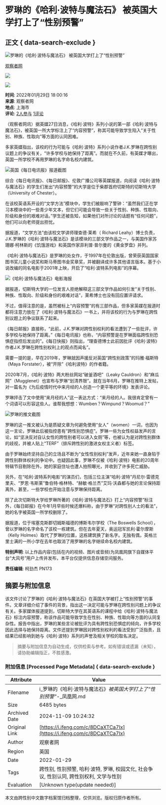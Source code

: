 # 罗琳的《哈利·波特与魔法石》 被英国大学打上了“性别预警”

## 正文 { data-search-exclude }


![罗琳的《哈利·波特与魔法石》 被英国大学打上了“性别预警”](https://d.ifengimg.com/w121_h75_q90/x0.ifengimg.com/res/2022/63AA2CC2D6795098DDA4DE4F49092FB3CC3896CA_size65_w1129_h383.png)

[观察者网](https://ishare.ifeng.com/mediaShare/home/311993/media)

![](https://x0.ifengimg.com/ucms/2022_05/F0CA5364C2EE44D3C30EB63ED29990CDE86D9D3F_size3_w100_h40.png)

![](https://x0.ifengimg.com/ucms/2022_05/20B903E4FDFBB2BFE6240FC545BD87FBA9243DC1_size26_w1000_h1000.png)

**时间**: 2022年01月29日 18:00:16  
**来源**: 观察者网  
**地点**: 上海市  
**评论**: [2人参与](https://gentie.ifeng.com/c/comment/8DCaXTCa7Ix) [1评论](https://gentie.ifeng.com/c/comment/8DCaXTCa7Ix)

（观察者网讯）据英媒27日消息，《哈利·波特》系列小说的第一部《哈利·波特与魔法石》，被英国一所大学标注上了“内容预警”，称其可能导致学生陷入“关于性别、种族、性取向”等方面的认同困难。

多家英媒指出，该校的行为可能与《哈利·波特》系列小说作者J.K.罗琳在跨性别议题上的争议有关，“许多学校与她保持了距离”。而就在不久前，有英媒才曝出，英国一所学校不再用罗琳的名字命名校内建筑。

![英国《每日电讯报》报道截图](https://x0.ifengimg.com/res/2022/63AA2CC2D6795098DDA4DE4F49092FB3CC3896CA_size65_w1129_h383.png)

综合《每日电讯报》、《每日邮报》、伦敦广播公司等英媒报道，向阅读《哈利·波特与魔法石》的学生们发出“内容预警”的大学是位于柴郡首府切斯特的切斯特大学（University of Chester）。

在该校英语系开设的“文学方法”模块中，学生们被敲响了警钟：“虽然我们正在学习本模块中的一些青少年文本，但它们可能会导致一些关于性别、种族、性取向、阶级和身份的艰难对话。”学生还被告知，如果他们对所讨论的话题有“任何问题”，他们可以向老师提出担忧。

据报道，“文学方法”由该校文学讲师理查德·莱希（ Richard Leahy）博士负责，J.K.罗琳的《哈利·波特与魔法石》是该模块的三部文学作品之一，与美国作家苏珊娜·柯林斯的《饥饿游戏》和英国作家菲利普·普尔曼的《黄金罗盘》并列。

《哈利·波特与魔法石》是罗琳的处女作，于1997年在伦敦出版，曾荣获英国国家图书奖儿童小说奖和斯马蒂图书金奖章奖，并被翻译成许多其他语言版本。基于小说改编的同名电影于2001年上映，开启了“哈利·波特系列电影”的序幕。

![《哈利·波特与魔法石》电影海报](https://x0.ifengimg.com/res/2022/8B72C16F2D465C7098EAE16563186FAC15DE5AAB_size674_w1000_h562.jpeg)

据报道，切斯特大学的一位发言人拒绝解释这三部文学作品如何引发“关于性别、种族、性取向、阶级和身份的艰难对话”，莱希博士也没有回应置评请求。

不过，值得注意的是，虽然被标上“内容预警”的有三部作品，但多家英媒在报道时都将注意力放在了《哈利·波特与魔法石》一书上，并将该校的行为与罗琳在跨性别议题上的争议联系了起来。

《每日邮报》直接称，“此前，J.K.罗琳对跨性别权利的看法遭到了一些批评，许多学校与她保持了距离。”《每日电讯报》也称，“内容预警是在罗琳面临跨性别恐惧症指控后发出的”。《每日快报》则指出，“理查德博士此前因批评《哈利·波特》作者J.K.罗琳在跨性别权利上的观点而闻名”。

需要一提的是，早在2019年，罗琳就因声援反对英国“跨性别政策”的玛雅·福斯特（Maya Forstater），被“开除”《哈利波特》的作者籍。

2020年7月，《哈利·波特》两大粉丝网站“破釜酒吧”（Leaky Cauldron）和“麻瓜网”（Mugglenet）也宣布与罗琳“划清界限”。就在当年6月，罗琳在推特上发帖，对一篇名为《为后疫情时代中来月经的人创造一个更平等的环境》发表评论。

罗琳抨击了文中使用“来月经的人”这一表达方式：“来月经的人。我很肯定曾有一个词语可以形容这些人。谁帮我想想：Wumben？Wimpund？Woomud？”

![罗琳的推文截图](https://x0.ifengimg.com/res/2022/EC529655D4084DD3E69BA2749471FA94833A76DA_size338_w589_h561.png)

罗琳的这一推文被认为是质疑文章为何避免使用“女人”（women）一词，也因为这一言论，罗琳此后被指控患有“跨性别恐惧症”。罗琳一些为女性权益发声的言论，如“坚决反对自认女性的跨性别者可以进入女厕”等，也被认为是对跨性别群体的歧视，并被人贴上“TERF”（排斥跨性别的激进女权主义者）标签。

由于罗琳始终坚持自己的立场且不断为“女性性别权利”发声，近年来她一直身陷于跨性别群体权利的争论中。也疑因此事，罗琳不仅被《哈利·波特》电影的20周年特辑节目剔除在外，她的家庭住址也遭人拍照曝光，并收到了许多死亡威胁。

另外，在“哈利·波特系列电影”的演员们，包括三位主演“哈利·波特”丹尼尔·雷德克里夫、“罗恩·韦斯莱”鲁伯特·格林特、“赫敏·格兰杰”艾玛·沃森都与她的言论保持距离外，甚至，一些学校也开始注意与罗琳保持距离。

除了此次切斯特大学给罗琳所著的《哈利·波特与魔法石》打上“内容预警”标注外，《每日邮报》在今年1月早些时候还爆料称，由于罗琳“对跨性别人士的看法”，她的名字被英国一所学校删除了。

据报道，位于埃塞克斯郡切姆斯福德的博斯韦尔学校（The Boswells School），曾以罗琳的名字命名了该校一栋建筑。但在去年夏天，奥运冠军凯利·霍尔摩斯（Kelly Holmes）取代了罗琳的位置，这栋建筑换了新名字。无独有偶，英格兰里士满的一所小学在去年也取消了用罗琳的名字继续命名校内建筑。

**特别声明**: 以上作品内容(包括在内的视频、图片或音频)为凤凰网旗下自媒体平台“大风号”用户上传并发布，本平台仅提供信息存储空间服务。

**责任编辑**: 柯劲杰 PN173

## 摘要与附加信息

<!-- tcd_abstract -->
该文件讨论了罗琳的《哈利·波特与魔法石》在英国大学被打上“性别预警”的事件。文章详细介绍了事件的背景，指出这一决定可能与罗琳在跨性别问题上的争议有关。多家媒体报道提到，切斯特大学在其英语系的课程中给《哈利·波特与魔法石》标注内容预警，称该作品可能导致学生在性别、种族、性取向等方面的认同复杂性。报告中指出，罗琳的某些言论被批评为具有跨性别恐惧症的倾向，许多学校因此选择与她保持距离。文件还提到罗琳因对跨性别权利的看法受到广泛指责，且结果已经影响到她与《哈利·波特》系列的声誉及相关学校的取名决定。
<!-- tcd_abstract_end -->

> 摘要与附加信息为自动生成，仅供检索与参考。如有错误或遗漏（未知），请协助编辑指正，不胜感激。

### 附加信息 [Processed Page Metadata] { data-search-exclude }

| Attribute       | Value                                  |
|-----------------|----------------------------------------|
| Filename        | i_罗琳的《哈利·波特与魔法石》_被英国大学打上了“性别预警”_-_凤凰网.md                             |
| Size            | 6485 bytes                           |
| Archived Date   | 2024-11-09 10:24:32                             |
| Original Link   | [https://i.ifeng.com/c/8DCaXTCa7Ix](https://i.ifeng.com/c/8DCaXTCa7Ix)                       |
| Author          | 观察者网                               |
| Region          | 英国                               |
| Date            | 2022-01-29                                 |
| Tags            | 跨性别, 性别预警, 哈利·波特, 罗琳, 校园文化, 社会争议, 性别认同, 跨性别权利, 文学与性别                                 |
| Evaluation            | [Unknown type(update needed)]                                 |
<!-- tcd_table_end -->

本文由跨性别中文数字档案馆归档整理，仅供浏览。版权归原作者所有。
